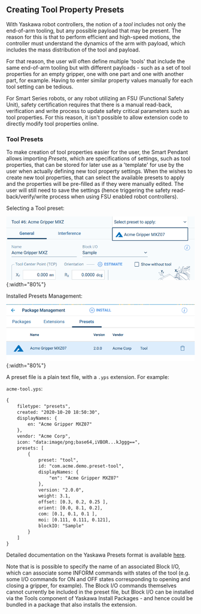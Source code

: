 
## Creating Tool Property Presets

With Yaskawa robot controllers, the notion of a *tool* includes not only the end-of-arm tooling, but any possible payload that may be present.  The reason for this is that to perform efficient and high-speed motions, the controller must understand the dynamics of the arm with payload, which includes the mass distribution of the tool and payload.

For that reason, the user will often define multiple 'tools' that include the same end-of-arm tooling but with different payloads - such as a set of tool properties for an empty gripper, one with one part and one with another part, for example.  Having to enter similar property values manually for each tool setting can be tedious.

For Smart Series robots, or any robot utilizing an FSU (Functional Safety Unit), safety certification requires that there is a manual read-back, verification and write process to update safety critical parameters such as tool properties.  For this reason, it isn't possible to allow extension code to directly modify tool properties online.

### Tool Presets

To make creation of tool properties easier for the user, the Smart Pendant allows importing *Presets*, which are specifications of settings, such as tool properties, that can be stored for later use as a 'template' for use by the user when actually defining new tool property settings.  When the wishes to create new tool properties, that can select the available presets to apply and the properties will be pre-filled as if they were manually edited.  The user will still need to save the settings (hence triggering the safety read-back/verify/write process when using FSU enabled robot controllers).

Selecting a Tool preset:

![Tool Preset Selection](assets/images/tool-preset-select-acme.png "Tool Preset selection"){:width="80%"}

Installed Presets Management:

![Tool Preset Installed](assets/images/tool-preset-installed-acme.png "Tool Preset"){:width="80%"}


A preset file is a plain text file, with a `.yps` extension.  For example:

`acme-tool.yps`:
```jsonnet
{
    filetype: "presets",
    created: "2020-10-20 18:50:30",
    displayNames: {
        en: "Acme Gripper MXZ07"
    },
    vendor: "Acme Corp",
    icon: "data:image/png;base64,iVBOR...kJggg==",
    presets: [
        {
            preset: "tool",
            id: "com.acme.demo.preset-tool",
            displayNames: {
                "en": "Acme Gripper MXZ07"
            },
            version: "2.0.0",
            weight: 3.1,
            offset: [0.3, 0.2, 0.25 ],
            orient: [0.0, 8.1, 0.2],
            com: [0.1, 0.1, 0.1 ],
            moi: [0.111, 0.111, 0.121],
            blockIO: "Sample"
        }
    ]
}
```

Detailed documentation on the Yaskawa Presets format is available [here](preset-files.html).

Note that is is possible to specify the name of an associated Block I/O, which can associate some INFORM commands with states of the tool (e.g. some I/O commands for ON and OFF states corresponding to opening and closing a gripper, for example).  The Block I/O commands themselves cannot currently be included in the preset file, but Block I/O can be installed via the Tools component of Yaskawa Install Packages - and hence could be bundled in a package that also installs the extension.


